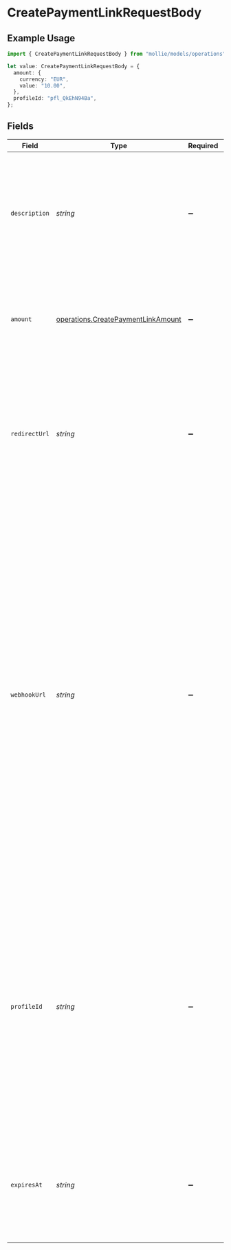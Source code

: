 # CreatePaymentLinkRequestBody

## Example Usage

```typescript
import { CreatePaymentLinkRequestBody } from "mollie/models/operations";

let value: CreatePaymentLinkRequestBody = {
  amount: {
    currency: "EUR",
    value: "10.00",
  },
  profileId: "pfl_QkEhN94Ba",
};
```

## Fields

| Field                                                                                                                                                                                                                                                                                                                                                                                                                                                            | Type                                                                                                                                                                                                                                                                                                                                                                                                                                                             | Required                                                                                                                                                                                                                                                                                                                                                                                                                                                         | Description                                                                                                                                                                                                                                                                                                                                                                                                                                                      | Example                                                                                                                                                                                                                                                                                                                                                                                                                                                          |
| ---------------------------------------------------------------------------------------------------------------------------------------------------------------------------------------------------------------------------------------------------------------------------------------------------------------------------------------------------------------------------------------------------------------------------------------------------------------- | ---------------------------------------------------------------------------------------------------------------------------------------------------------------------------------------------------------------------------------------------------------------------------------------------------------------------------------------------------------------------------------------------------------------------------------------------------------------- | ---------------------------------------------------------------------------------------------------------------------------------------------------------------------------------------------------------------------------------------------------------------------------------------------------------------------------------------------------------------------------------------------------------------------------------------------------------------- | ---------------------------------------------------------------------------------------------------------------------------------------------------------------------------------------------------------------------------------------------------------------------------------------------------------------------------------------------------------------------------------------------------------------------------------------------------------------- | ---------------------------------------------------------------------------------------------------------------------------------------------------------------------------------------------------------------------------------------------------------------------------------------------------------------------------------------------------------------------------------------------------------------------------------------------------------------- |
| `description`                                                                                                                                                                                                                                                                                                                                                                                                                                                    | *string*                                                                                                                                                                                                                                                                                                                                                                                                                                                         | :heavy_minus_sign:                                                                                                                                                                                                                                                                                                                                                                                                                                               | A short description of the payment link. The description is visible in the Dashboard and will be shown on the customer's bank or card statement when possible.                                                                                                                                                                                                                                                                                                   |                                                                                                                                                                                                                                                                                                                                                                                                                                                                  |
| `amount`                                                                                                                                                                                                                                                                                                                                                                                                                                                         | [operations.CreatePaymentLinkAmount](../../models/operations/createpaymentlinkamount.md)                                                                                                                                                                                                                                                                                                                                                                         | :heavy_minus_sign:                                                                                                                                                                                                                                                                                                                                                                                                                                               | The amount of the payment link. If no amount is provided initially, the customer will be prompted to enter an amount.                                                                                                                                                                                                                                                                                                                                            |                                                                                                                                                                                                                                                                                                                                                                                                                                                                  |
| `redirectUrl`                                                                                                                                                                                                                                                                                                                                                                                                                                                    | *string*                                                                                                                                                                                                                                                                                                                                                                                                                                                         | :heavy_minus_sign:                                                                                                                                                                                                                                                                                                                                                                                                                                               | The URL your customer will be redirected to after completing the payment process. If no redirect URL is provided, the customer will be shown a generic message after completing the payment.                                                                                                                                                                                                                                                                     |                                                                                                                                                                                                                                                                                                                                                                                                                                                                  |
| `webhookUrl`                                                                                                                                                                                                                                                                                                                                                                                                                                                     | *string*                                                                                                                                                                                                                                                                                                                                                                                                                                                         | :heavy_minus_sign:                                                                                                                                                                                                                                                                                                                                                                                                                                               | The webhook URL where we will send payment status updates to.<br/><br/>The webhookUrl is optional, but without a webhook you will miss out on important status changes to any payments resulting from the payment link.<br/><br/>The webhookUrl must be reachable from Mollie's point of view, so you cannot use `localhost`. If you want to use webhook during development on `localhost`, you must use a tool like ngrok to have the webhooks delivered to your local machine. |                                                                                                                                                                                                                                                                                                                                                                                                                                                                  |
| `profileId`                                                                                                                                                                                                                                                                                                                                                                                                                                                      | *string*                                                                                                                                                                                                                                                                                                                                                                                                                                                         | :heavy_minus_sign:                                                                                                                                                                                                                                                                                                                                                                                                                                               | The identifier referring to the [profile](get-profile) this entity belongs to.<br/><br/>Most API credentials are linked to a single profile. In these cases the `profileId` can be omitted in the creation request. For organization-level credentials such as OAuth access tokens however, the `profileId` parameter is required.                                                                                                                               | pfl_QkEhN94Ba                                                                                                                                                                                                                                                                                                                                                                                                                                                    |
| `expiresAt`                                                                                                                                                                                                                                                                                                                                                                                                                                                      | *string*                                                                                                                                                                                                                                                                                                                                                                                                                                                         | :heavy_minus_sign:                                                                                                                                                                                                                                                                                                                                                                                                                                               | The date and time the payment link is set to expire, in ISO 8601 format. If no expiry date was provided up front, the payment link will not expire automatically.                                                                                                                                                                                                                                                                                                |                                                                                                                                                                                                                                                                                                                                                                                                                                                                  |